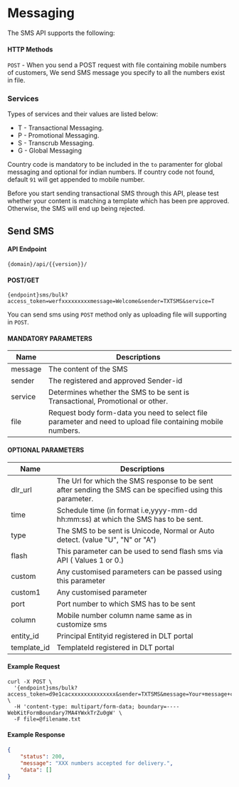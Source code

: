 # Messaging

The SMS API supports the following:

#### HTTP Methods 

`POST` - When you send a POST request with file containing mobile numbers of customers, We send SMS message you specify to all the numbers exist in file.

### Services

Types of services and their values are listed below:

* T - Transactional Messaging.
* P - Promotional Messaging.
* S - Transcrub Messaging.
* G - Global Messaging

Country code is mandatory to be included in the `to` paramenter for global messaging and optional for indian numbers. If country code not found, default `91` will get appended to mobile number.

Before you start sending transactional SMS through this API, please test whether your content is matching a template which has been pre approved. Otherwise, the SMS will end up being rejected.

## Send SMS

#### API Endpoint

```
{domain}/api/{{version}}/
```

#### POST/GET

```
{endpoint}sms/bulk?access_token=werfxxxxxxxxxmessage=Welcome&sender=TXTSMS&service=T
```

You can send sms using `POST`  method only as uploading file will supporting in 
`POST`.


####  MANDATORY PARAMETERS

| Name     | Descriptions |
|----------|--------------|
| message | The content of the SMS |
| sender | The registered and approved Sender-id |
| service | Determines whether the SMS to be sent is Transactional, Promotional or other. |
| file | Request body form-data you need to select file parameter and need to upload file containing mobile numbers. |


####  OPTIONAL PARAMETERS


| Name     | Descriptions |
|----------|--------------|
| dlr_url | The Url for which the SMS response to be sent after sending the SMS can be specified using this parameter. |
| time |  Schedule time (in format i.e,yyyy-mm-dd hh:mm:ss) at which the SMS has to be sent. |
| type | The SMS to be sent is Unicode, Normal or Auto detect. (value "U", "N" or "A") |
| flash | This parameter can be used to send flash sms via API ( Values 1 or 0.) |
| custom | Any customised parameters can be passed  using this parameter |
| custom1 | Any customised parameter |
| port | Port number to which SMS has to be sent |
| column | Mobile number column name same as in customize sms |
| entity_id | Principal Entityid registered in DLT portal |
| template_id | TemplateId registered in DLT portal|

#### Example Request

```
curl -X POST \
  '{endpoint}sms/bulk?access_token=d9e1cacxxxxxxxxxxxxxx&sender=TXTSMS&message=Your+message+content&service=T' \
  -H 'content-type: multipart/form-data; boundary=----WebKitFormBoundary7MA4YWxkTrZu0gW' \
  -F file=@filename.txt
```

#### Example Response

```json
{
    "status": 200,
    "message": "XXX numbers accepted for delivery.",
    "data": []
}
```